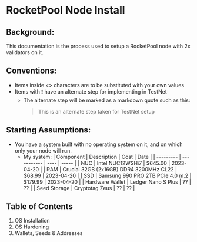# RocketPool Node Install

## Background:

This documentation is the process used to setup a RocketPool node with 2x validators on it.

## Conventions:
- Items inside <> characters are to be substituted with your own values
- Items with :exclamation: have an alternate step for implementing in TestNet
    - The alternate step will be marked as a markdown quote such as this:
        > This is an alternate step taken for TestNet setup

## Starting Assumptions:
 - You have a system built with no operating system on it, and on which only your node will run.
    - My system:
        | Component | Description | Cost | Date |
        | --------- | ----------- | ---- | ----- |
        | NUC | Intel NUC12WSHi7 | $645.00 | 2023-04-20 |
        | RAM | Crucial 32GB (2x16GB) DDR4 3200MHz CL22 | $68.99 | 2023-04-20 |
        | SSD | Samsung 990 PRO 2TB PCIe 4.0 m.2 | $179.99 | 2023-04-20 |
        | Hardware Wallet | Ledger Nano S Plus | ?? | ?? |
        | Seed Storage | Cryptotag Zeus | ?? | ?? |

## Table of Contents
 1. OS Installation
 2. OS Hardening
 3. Wallets, Seeds & Addresses

